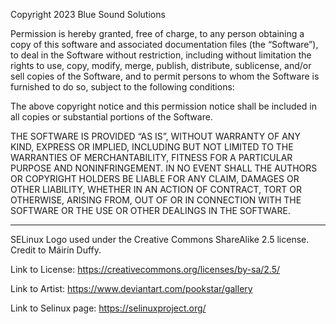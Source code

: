 Copyright 2023 Blue Sound Solutions

Permission is hereby granted, free of charge, to any person obtaining a copy of this software and associated documentation files (the “Software”), to deal in the Software without restriction, including without limitation the rights to use, copy, modify, merge, publish, distribute, sublicense, and/or sell copies of the Software, and to permit persons to whom the Software is furnished to do so, subject to the following conditions:

The above copyright notice and this permission notice shall be included in all copies or substantial portions of the Software.

THE SOFTWARE IS PROVIDED “AS IS”, WITHOUT WARRANTY OF ANY KIND, EXPRESS OR IMPLIED, INCLUDING BUT NOT LIMITED TO THE WARRANTIES OF MERCHANTABILITY, FITNESS FOR A PARTICULAR PURPOSE AND NONINFRINGEMENT. IN NO EVENT SHALL THE AUTHORS OR COPYRIGHT HOLDERS BE LIABLE FOR ANY CLAIM, DAMAGES OR OTHER LIABILITY, WHETHER IN AN ACTION OF CONTRACT, TORT OR OTHERWISE, ARISING FROM, OUT OF OR IN CONNECTION WITH THE SOFTWARE OR THE USE OR OTHER DEALINGS IN THE SOFTWARE.

----------------------------------------------------------------------------------------------------

SELinux Logo used under the Creative Commons ShareAlike 2.5 license. Credit to Máirín Duffy.

Link to License: https://creativecommons.org/licenses/by-sa/2.5/

Link to Artist: https://www.deviantart.com/pookstar/gallery

Link to Selinux page: https://selinuxproject.org/ 